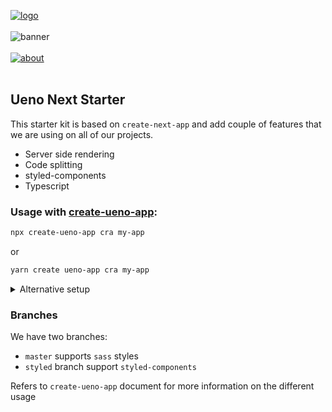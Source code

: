 [![logo](https://user-images.githubusercontent.com/937328/52721449-9b1b2b80-2fa1-11e9-8f10-84dd86eb652b.png)](https://ueno.co/?utm_source=github&utm_campaign=ueno-next-starter)
<br /><br />
![banner](https://user-images.githubusercontent.com/937328/53875813-52cdb700-3ffd-11e9-8585-665eb28707a6.png)
<br /><br />
[![about](https://user-images.githubusercontent.com/937328/51540139-999c8e80-1e4d-11e9-866d-284657a34744.png)](https://ueno.co/contact/?utm_source=github&utm_campaign=ueno-next-starter)
<br /><br />

## Ueno Next Starter

This starter kit is based on `create-next-app` and add couple of features that we are using on all of our projects.

- Server side rendering
- Code splitting
- styled-components
- Typescript

### Usage with [create-ueno-app](https://github.com/ueno-llc/create-ueno-app):

```bash
npx create-ueno-app cra my-app
```

or

```bash
yarn create ueno-app cra my-app
```

<details>
  <summary>Alternative setup</summary>

You can also cloning this repository but you will have to change and add few files manually.

```bash
git clone "https://github.com/ueno-llc/ueno-next-starter#master" my-app
```

You gonna have:

- Change `src/components/link/Link.tsx` with [Link.tsx](https://github.com/ueno-llc/create-ueno-app/blob/master/overwrites/next/Link.tsx)
- Add `src/utils/config.ts` with [config.ts](https://github.com/ueno-llc/create-ueno-app/blob/master/overwrites/next/config.ts)
</details>

### Branches

We have two branches:

- `master` supports `sass` styles
- `styled` branch support `styled-components`

Refers to `create-ueno-app` document for more information on the different usage
